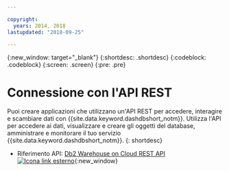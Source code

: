```yaml
---

copyright:
  years: 2014, 2018
lastupdated: "2018-09-25"

---
```


<!-- Attribute definitions --> 
{:new_window: target="_blank"}
{:shortdesc: .shortdesc}
{:codeblock: .codeblock}
{:screen: .screen}
{:pre: .pre}

# Connessione con l'API REST

Puoi creare applicazioni che utilizzano un'API REST per accedere, interagire e scambiare dati con {{site.data.keyword.dashdbshort_notm}}. Utilizza l'API per accedere ai dati, visualizzare e creare gli oggetti del database, amministrare e monitorare il tuo servizio {{site.data.keyword.dashdbshort_notm}}.
{: shortdesc}

- Riferimento API: [Db2 Warehouse on Cloud REST API ![Icona link esterno](../../../icons/launch-glyph.svg "Icona link esterno")](http://ibm.biz/db2whc_api){:new_window}
    


